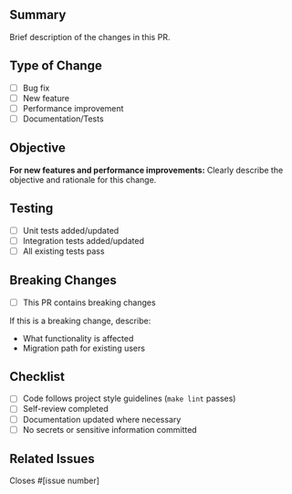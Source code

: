 ## Summary
Brief description of the changes in this PR.

## Type of Change
- [ ] Bug fix
- [ ] New feature
- [ ] Performance improvement
- [ ] Documentation/Tests

## Objective
**For new features and performance improvements:** Clearly describe the objective and rationale for this change.

## Testing
- [ ] Unit tests added/updated
- [ ] Integration tests added/updated
- [ ] All existing tests pass

## Breaking Changes
- [ ] This PR contains breaking changes

If this is a breaking change, describe:
- What functionality is affected
- Migration path for existing users

## Checklist
- [ ] Code follows project style guidelines (`make lint` passes)
- [ ] Self-review completed
- [ ] Documentation updated where necessary
- [ ] No secrets or sensitive information committed

## Related Issues
Closes #[issue number]
